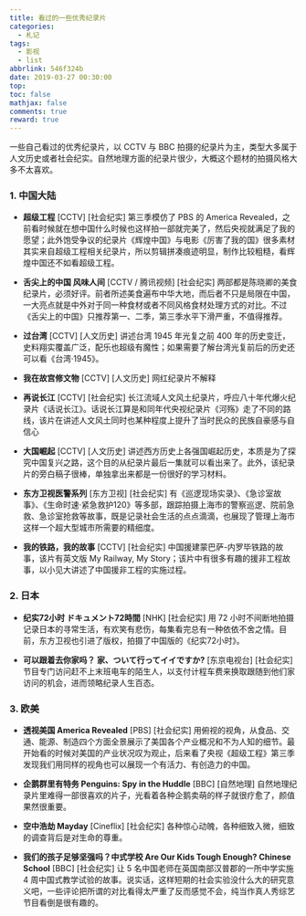 ```yaml
---
title: 看过的一些优秀纪录片
categories:
  - 札记
tags:
  - 影视
  - list
abbrlink: 546f324b
date: 2019-03-27 00:30:00
top:
toc: false
mathjax: false 
comments: true
reward: true
---
```

一些自己看过的优秀纪录片，以 CCTV 与 BBC 拍摄的纪录片为主，类型大多属于人文历史或者社会纪实。自然地理方面的纪录片很少，大概这个题材的拍摄风格大多不太喜欢。

### 1. 中国大陆
* **超级工程** [CCTV] [社会纪实]
第三季模仿了 PBS 的 America Revealed，之前看时候就在想中国什么时候也这样拍一部就完美了，然后央视就满足了我的愿望；此外饱受争议的纪录片《辉煌中国》与电影《厉害了我的国》很多素材其实来自超级工程相关纪录片，所以剪辑拼凑痕迹明显，制作比较粗糙，看辉煌中国还不如看超级工程。<!-- more -->

* **舌尖上的中国 风味人间** [CCTV / 腾讯视频] [社会纪实]
两部都是陈晓卿的美食纪录片，必须好评。前者所述美食遍布中华大地，而后者不只是局限在中国，一大亮点就是中外对于同一种食材或者不同风格食材处理方式的对比。不过《舌尖上的中国》只推荐第一、二季，第三季水平下滑严重，不值得推荐。

* **过台湾** [CCTV] [人文历史]
讲述台湾 1945 年光复之前 400 年的历史变迁，史料翔实覆盖广泛，配乐也超级有魔性；如果需要了解台湾光复前后的历史还可以看《台湾·1945》。

* **我在故宫修文物** [CCTV] [人文历史]
网红纪录片不解释

* **再说长江** [CCTV] [社会纪实]
长江流域人文风土纪录片，呼应八十年代爆火纪录片《话说长江》。话说长江算是和同年代央视纪录片《河殇》走了不同的路线，该片在讲述人文风土同时也某种程度上提升了当时民众的民族自豪感与自信心

* **大国崛起** [CCTV] [人文历史]
讲述西方历史上各强国崛起历史，本质是为了探究中国复兴之路，这个目的从纪录片最后一集就可以看出来了。此外，该纪录片的旁白稿子很棒，单独拿出来都是一份很好的学习材料。

* **东方卫视医警系列** [东方卫视] [社会纪实]
有《巡逻现场实录》、《急诊室故事》、《生命时速·紧急救护120》等多部，跟踪拍摄上海市的警察巡逻、院前急救、急诊室抢救等故事，既是记录社会生活的点点滴滴，也展现了管理上海市这样一个超大型城市所需要的精细度。

* **我的铁路，我的故事** [CCTV] [社会纪实]
中国援建蒙巴萨-内罗毕铁路的故事，该片有英文版 My Railway, My Story；该片中有很多有趣的援非工程故事，以小见大讲述了中国援非工程的实施过程。

### 2. 日本
* **纪实72小时 ドキュメント72時間** [NHK] [社会纪实]
用 72 小时不间断地拍摄记录日本的寻常生活，有欢笑有悲伤，每集看完总有一种依依不舍之情。目前，东方卫视也引进了版权，拍摄了中国版的《纪实72小时》。

* **可以跟着去你家吗？ 家、ついて行ってイイですか?** [东京电视台] [社会纪实]
节目专门访问赶不上末班电车的陌生人，以支付计程车费来换取跟随到他们家访问的机会，进而领略纪录人生百态。

### 3. 欧美
* **透视美国 America Revealed** [PBS] [社会纪实]
用俯视的视角，从食品、交通、能源、制造四个方面全景展示了美国各个产业概况和不为人知的细节。最开始看的时候对美国的产业状况叹为观止，后来看了央视《超级工程》第三季发现我们用同样的视角也可以展现一个有活力、有创造力的中国。

* **企鹅群里有特务 Penguins: Spy in the Huddle** [BBC] [自然地理]
自然地理纪录片里难得一部很喜欢的片子，光看着各种企鹅卖萌的样子就很疗愈了，颜值果然很重要。

* **空中浩劫 Mayday** [Cineflix] [社会纪实]
各种惊心动魄，各种细致入微，细致的调查背后是对生命的尊重。

* **我们的孩子足够坚强吗？中式学校 Are Our Kids Tough Enough? Chinese School** [BBC] [社会纪实]
让 5 名中国老师在英国南部汉普郡的一所中学实施 4 周中国式教学试验的故事。说实话，这样短期的社会实验没什么大的研究意义吧，一些评论把所谓的对比看得太严重了反而感觉不会，纯当作真人秀综艺节目看倒是很有趣的。